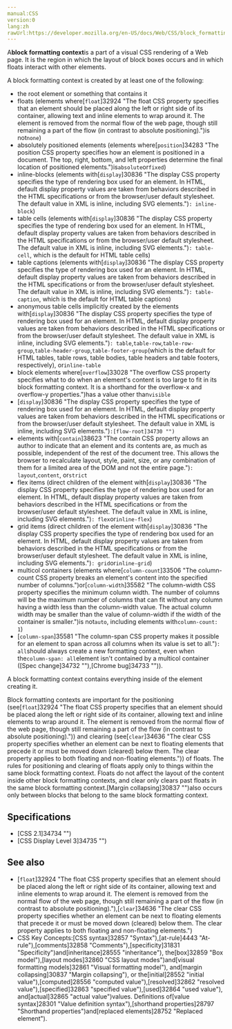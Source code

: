 ```yaml
---
manual:CSS
version:0
lang:zh
rawUrl:https://developer.mozilla.org/en-US/docs/Web/CSS/block_formatting_context
---
```






A**block formatting context**is a part of a visual CSS rendering of a Web page. It is the region in which the layout of block boxes occurs and in which floats interact with other elements.



A block formatting context is created by at least one of the following:


* the root element or something that contains it
* floats (elements where[`float`]32924 "The float CSS property specifies that an element should be placed along the left or right side of its container, allowing text and inline elements to wrap around it. The element is removed from the normal flow of the web page, though still remaining a part of the flow (in contrast to absolute positioning).")is not`none`)
* absolutely positioned elements (elements where[`position`]34283 "The position CSS property specifies how an element is positioned in a document. The top, right, bottom, and left properties determine the final location of positioned elements.")is`absolute`or`fixed`)
* inline-blocks (elements with[`display`]30836 "The display CSS property specifies the type of rendering box used for an element. In HTML, default display property values are taken from behaviors described in the HTML specifications or from the browser/user default stylesheet. The default value in XML is inline, including SVG elements.")`: inline-block`)
* table cells (elements with[`display`]30836 "The display CSS property specifies the type of rendering box used for an element. In HTML, default display property values are taken from behaviors described in the HTML specifications or from the browser/user default stylesheet. The default value in XML is inline, including SVG elements.")`: table-cell`, which is the default for HTML table cells)
* table captions (elements with[`display`]30836 "The display CSS property specifies the type of rendering box used for an element. In HTML, default display property values are taken from behaviors described in the HTML specifications or from the browser/user default stylesheet. The default value in XML is inline, including SVG elements.")`: table-caption`, which is the default for HTML table captions)
* anonymous table cells implicitly created by the elements with[`display`]30836 "The display CSS property specifies the type of rendering box used for an element. In HTML, default display property values are taken from behaviors described in the HTML specifications or from the browser/user default stylesheet. The default value in XML is inline, including SVG elements.")`: table`,`table-row`,`table-row-group`,`table-header-group`,`table-footer-group`(which is the default for HTML tables, table rows, table bodies, table headers and table footers, respectively), or`inline-table`
* block elements where[`overflow`]33028 "The overflow CSS property specifies what to do when an element's content is too large to fit in its block formatting context. It is a shorthand for the overflow-x and overflow-y properties.")has a value other than`visible`
* [`display`]30836 "The display CSS property specifies the type of rendering box used for an element. In HTML, default display property values are taken from behaviors described in the HTML specifications or from the browser/user default stylesheet. The default value in XML is inline, including SVG elements.")`:[flow-root]34730 "")`
* elements with[`contain`]38623 "The contain CSS property allows an author to indicate that an element and its contents are, as much as possible, independent of the rest of the document tree. This allows the browser to recalculate layout, style, paint, size, or any combination of them for a limited area of the DOM and not the entire page.")`: layout`,`content`, or`strict`
* flex items (direct children of the element with[`display`]30836 "The display CSS property specifies the type of rendering box used for an element. In HTML, default display property values are taken from behaviors described in the HTML specifications or from the browser/user default stylesheet. The default value in XML is inline, including SVG elements.")`: flex`or`inline-flex`)
* grid items (direct children of the element with[`display`]30836 "The display CSS property specifies the type of rendering box used for an element. In HTML, default display property values are taken from behaviors described in the HTML specifications or from the browser/user default stylesheet. The default value in XML is inline, including SVG elements.")`: grid`or`inline-grid`)
* multicol containers (elements where[`column-count`]33506 "The column-count CSS property breaks an element's content into the specified number of columns.")or[`column-width`]35582 "The column-width CSS property specifies the minimum column width. The number of columns will be the maximum number of columns that can fit without any column having a width less than the column-width value. The actual column width may be smaller than the value of column-width if the width of the container is smaller.")is not`auto`, including elements with`column-count: 1`)
* [`column-span`]35581 "The column-span CSS property makes it possible for an element to span across all columns when its value is set to all.")`: all`should always create a new formatting context, even when the`column-span: all`element isn&#39;t contained by a multicol container ([Spec change]34732 ""),[Chrome bug]34733 "")).


A block formatting context contains everything inside of the element creating it.



Block formatting contexts are important for the positioning (see[`float`]32924 "The float CSS property specifies that an element should be placed along the left or right side of its container, allowing text and inline elements to wrap around it. The element is removed from the normal flow of the web page, though still remaining a part of the flow (in contrast to absolute positioning).")) and clearing (see[`clear`]34636 "The clear CSS property specifies whether an element can be next to floating elements that precede it or must be moved down (cleared) below them. The clear property applies to both floating and non-floating elements.")) of floats. The rules for positioning and clearing of floats apply only to things within the same block formatting context. Floats do not affect the layout of the content inside other block formatting contexts, and clear only clears past floats in the same block formatting context.[Margin collapsing]30837 "")also occurs only between blocks that belong to the same block formatting context.


## Specifications<a name="Specifications"></a>

* [CSS 2.1]34734 "")
* [CSS Display Level 3]34735 "")

## See also<a name="See_Also"></a>

* [`float`]32924 "The float CSS property specifies that an element should be placed along the left or right side of its container, allowing text and inline elements to wrap around it. The element is removed from the normal flow of the web page, though still remaining a part of the flow (in contrast to absolute positioning)."),[`clear`]34636 "The clear CSS property specifies whether an element can be next to floating elements that precede it or must be moved down (cleared) below them. The clear property applies to both floating and non-floating elements.")
* CSS Key Concepts:[CSS syntax]32857 "Syntax"),[at-rule]4443 "At-rule"),[comments]32858 "Comments"),[specificity]31831 "Specificity")and[inheritance]28555 "inheritance"), the[box]32859 "Box model"),[layout modes]32860 "CSS layout modes")and[visual formatting models]32861 "Visual formatting model"), and[margin collapsing]30837 "Margin collapsing"), or the[initial]28552 "initial value"),[computed]28556 "computed value"),[resolved]32862 "resolved value"),[specified]32863 "specified value"),[used]32864 "used value"), and[actual]32865 "actual value")values. Definitions of[value syntax]28301 "Value definition syntax"),[shorthand properties]28797 "Shorthand properties")and[replaced elements]28752 "Replaced element").




